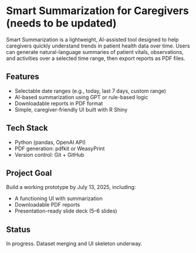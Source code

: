# Smart Summarization for Caregivers (needs to be updated) 

Smart Summarization is a lightweight, AI-assisted tool designed to help caregivers quickly understand trends in patient health data over time. Users can generate natural-language summaries of patient vitals, observations, and activities over a selected time range, then export reports as PDF files.

## Features

- Selectable date ranges (e.g., today, last 7 days, custom range)
- AI-based summarization using GPT or rule-based logic
- Downloadable reports in PDF format
- Simple, caregiver-friendly UI built with R Shiny

## Tech Stack

- Python (pandas, OpenAI API)
- PDF generation: pdfkit or WeasyPrint
- Version control: Git + GitHub

## Project Goal

Build a working prototype by July 13, 2025, including:
- A functioning UI with summarization
- Downloadable PDF reports
- Presentation-ready slide deck (5–6 slides)

## Status

In progress. Dataset merging and UI skeleton underway.

